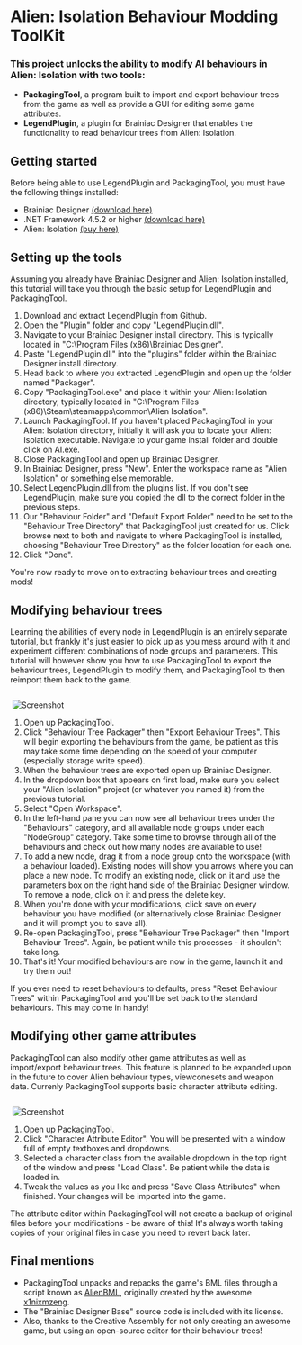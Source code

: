 # Alien: Isolation Behaviour Modding ToolKit

### This project unlocks the ability to modify AI behaviours in Alien: Isolation with two tools:

* **PackagingTool**, a program built to import and export behaviour trees from the game as well as provide a GUI for editing some game attributes.
* **LegendPlugin**, a plugin for Brainiac Designer that enables the functionality to read behaviour trees from Alien: Isolation. 

## Getting started

Before being able to use LegendPlugin and PackagingTool, you must have the following things installed:

 * Brainiac Designer [(download here)](https://brainiac.codeplex.com/releases/view/24156)
 * .NET Framework 4.5.2 or higher [(download here)](https://www.microsoft.com/en-gb/download/details.aspx?id=42642)
 * Alien: Isolation [(buy here)](http://store.steampowered.com/app/214490/)

## Setting up the tools

Assuming you already have Brainiac Designer and Alien: Isolation installed, this tutorial will take you through the basic setup for LegendPlugin and PackagingTool.

1. Download and extract LegendPlugin from Github.
2. Open the "Plugin" folder and copy "LegendPlugin.dll".
3. Navigate to your Brainiac Designer install directory. This is typically located in "C:\Program Files (x86)\Brainiac Designer".
4. Paste "LegendPlugin.dll" into the "plugins" folder within the Brainiac Designer install directory.
5. Head back to where you extracted LegendPlugin and open up the folder named "Packager".
6. Copy "PackagingTool.exe" and place it within your Alien: Isolation directory, typically located in "C:\Program Files (x86)\Steam\steamapps\common\Alien Isolation". 
7. Launch PackagingTool. If you haven't placed PackagingTool in your Alien: Isolation directory, initially it will ask you to locate your Alien: Isolation executable. Navigate to your game install folder and double click on AI.exe.
8. Close PackagingTool and open up Brainiac Designer.
9. In Brainiac Designer, press "New". Enter the workspace name as "Alien Isolation" or something else memorable.
10. Select LegendPlugin.dll from the plugins list. If you don't see LegendPlugin, make sure you copied the dll to the correct folder in the previous steps.
11. Our "Behaviour Folder" and "Default Export Folder" need to be set to the "Behaviour Tree Directory" that PackagingTool just created for us. Click browse next to both and navigate to where PackagingTool is installed, choosing "Behaviour Tree Directory" as the folder location for each one. 
12. Click "Done".

You're now ready to move on to extracting behaviour trees and creating mods!

## Modifying behaviour trees

Learning the abilities of every node in LegendPlugin is an entirely separate tutorial, but frankly it's just easier to pick up as you mess around with it and experiment different combinations of node groups and parameters. This tutorial will however show you how to use PackagingTool to export the behaviour trees, LegendPlugin to modify them, and PackagingTool to then reimport them back to the game.

<div style="float: right; width: 100%; max-width: 500px; margin-left: 20px;">

![Screenshot](https://i.imgur.com/j4xsCzu.png)

</div>

1. Open up PackagingTool.
2. Click "Behaviour Tree Packager" then "Export Behaviour Trees". This will begin exporting the behaviours from the game, be patient as this may take some time depending on the speed of your computer (especially storage write speed).
3. When the behaviour trees are exported open up Brainiac Designer.
4. In the dropdown box that appears on first load, make sure you select your "Alien Isolation" project (or whatever you named it) from the previous tutorial.
5. Select "Open Workspace".
6. In the left-hand pane you can now see all behaviour trees under the "Behaviours" category, and all available node groups under each "NodeGroup" category. Take some time to browse through all of the behaviours and check out how many nodes are available to use!
7. To add a new node, drag it from a node group onto the workspace (with a behaviour loaded). Existing nodes will show you arrows where you can place a new node. To modify an existing node, click on it and use the parameters box on the right hand side of the Brainiac Designer window. To remove a node, click on it and press the delete key.
8. When you're done with your modifications, click save on every behaviour you have modified (or alternatively close Brainiac Designer and it will prompt you to save all).
9. Re-open PackagingTool, press "Behaviour Tree Packager" then "Import Behaviour Trees". Again, be patient while this processes - it shouldn't take long.
10. That's it! Your modified behaviours are now in the game, launch it and try them out! 

If you ever need to reset behaviours to defaults, press "Reset Behaviour Trees" within PackagingTool and you'll be set back to the standard behaviours. This may come in handy!

## Modifying other game attributes

PackagingTool can also modify other game attributes as well as import/export behaviour trees. This feature is planned to be expanded upon in the future to cover Alien behaviour types, viewconesets and weapon data. Currenly PackagingTool supports basic character attribute editing.

<div style="float: right; width: 100%; max-width: 500px; margin-left: 20px;">

![Screenshot](https://i.imgur.com/RLB4kVP.png)

</div>

1. Open up PackagingTool.
2. Click "Character Attribute Editor". You will be presented with a window full of empty textboxes and dropdowns.
3. Selected a character class from the available dropdown in the top right of the window and press "Load Class". Be patient while the data is loaded in.
4. Tweak the values as you like and press "Save Class Attributes" when finished. Your changes will be imported into the game.

The attribute editor within PackagingTool will not create a backup of original files before your modifications - be aware of this! It's always worth taking copies of your original files in case you need to revert back later.

## Final mentions

 * PackagingTool unpacks and repacks the game's BML files through a script known as [AlienBML](https://github.com/x1nixmzeng/AlienBML), originally created by the awesome [x1nixmzeng](https://github.com/x1nixmzeng).
 * The "Brainiac Designer Base" source code is included with its license.
 * Also, thanks to the Creative Assembly for not only creating an awesome game, but using an open-source editor for their behaviour trees! 